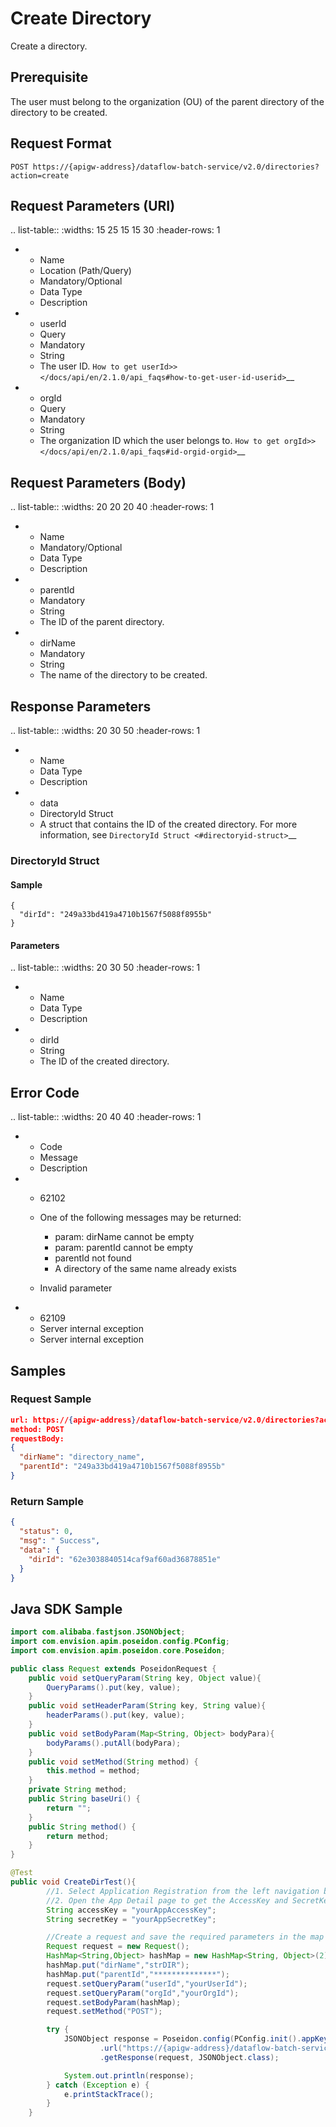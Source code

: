 # Create Directory

Create a directory.

## Prerequisite

The user must belong to the organization (OU) of the parent directory of the directory to be created.

## Request Format

```
POST https://{apigw-address}/dataflow-batch-service/v2.0/directories?action=create
```

## Request Parameters (URI)

.. list-table::
   :widths: 15 25 15 15 30
   :header-rows: 1

   * - Name
     - Location (Path/Query)
     - Mandatory/Optional
     - Data Type
     - Description
   * - userId
     - Query
     - Mandatory
     - String
     - The user ID. `How to get userId>> </docs/api/en/2.1.0/api_faqs#how-to-get-user-id-userid>`__
   * - orgId
     - Query
     - Mandatory
     - String
     - The organization ID which the user belongs to. `How to get orgId>> </docs/api/en/2.1.0/api_faqs#id-orgid-orgid>`__


## Request Parameters (Body)

.. list-table::
   :widths: 20 20 20 40
   :header-rows: 1

   * - Name
     - Mandatory/Optional
     - Data Type
     - Description
   * - parentId
     - Mandatory
     - String
     - The ID of the parent directory.
   * - dirName
     - Mandatory
     - String
     - The name of the directory to be created.


## Response Parameters

.. list-table::
   :widths: 20 30 50
   :header-rows: 1

   * - Name
     - Data Type
     - Description
   * - data
     - DirectoryId Struct
     - A struct that contains the ID of the created directory. For more information, see `DirectoryId Struct <#directoryid-struct>`__

### DirectoryId Struct

#### Sample

```
{
  "dirId": "249a33bd419a4710b1567f5088f8955b"
}
```

#### Parameters

.. list-table::
   :widths: 20 30 50
   :header-rows: 1

   * - Name
     - Data Type
     - Description
   * - dirId
     - String
     - The ID of the created directory.

## Error Code

.. list-table::
   :widths: 20 40 40
   :header-rows: 1

   * - Code
     - Message
     - Description
   * - 62102
     - One of the following messages may be returned:

       + param: dirName cannot be empty
       + param: parentId cannot be empty
       + parentId not found
       + A directory of the same name already exists

     - Invalid parameter
   * - 62109
     - Server internal exception
     - Server internal exception


## Samples

### Request Sample

```json
url: https://{apigw-address}/dataflow-batch-service/v2.0/directories?action=create&userId=yourUserId&orgId=yourOrgId
method: POST
requestBody:
{
  "dirName": "directory_name",
  "parentId": "249a33bd419a4710b1567f5088f8955b"
}

```

### Return Sample

```json
{
  "status": 0,
  "msg": " Success",
  "data": {
    "dirId": "62e3038840514caf9af60ad36878851e"
  }
}
```



## Java SDK Sample

```java
import com.alibaba.fastjson.JSONObject;
import com.envision.apim.poseidon.config.PConfig;
import com.envision.apim.poseidon.core.Poseidon;

public class Request extends PoseidonRequest {
    public void setQueryParam(String key, Object value){
        QueryParams().put(key, value);
    }
    public void setHeaderParam(String key, String value){
        headerParams().put(key, value);
    }
    public void setBodyParam(Map<String, Object> bodyPara){
        bodyParams().putAll(bodyPara);
    }
    public void setMethod(String method) {
        this.method = method;
    }
    private String method;
    public String baseUri() {
        return "";
    }
    public String method() {
        return method;
    }
}

@Test
public void CreateDirTest(){
        //1. Select Application Registration from the left navigation bar of EnOS Console.
        //2. Open the App Detail page to get the AccessKey and SecretKey of the application.
        String accessKey = "yourAppAccessKey";
        String secretKey = "yourAppSecretKey";

        //Create a request and save the required parameters in the map of the Query.
        Request request = new Request();
        HashMap<String,Object> hashMap = new HashMap<String, Object>(2);
        hashMap.put("dirName","strDIR");
        hashMap.put("parentId","**************");
        request.setQueryParam("userId","yourUserId");
        request.setQueryParam("orgId","yourOrgId");
        request.setBodyParam(hashMap);
        request.setMethod("POST");

        try {
            JSONObject response = Poseidon.config(PConfig.init().appKey(accessKey).appSecret(secretKey).debug())
                    .url("https://{apigw-address}/dataflow-batch-service/v2.0/directories?action=create")
                    .getResponse(request, JSONObject.class);

            System.out.println(response);
        } catch (Exception e) {
            e.printStackTrace();
        }
    }
```
